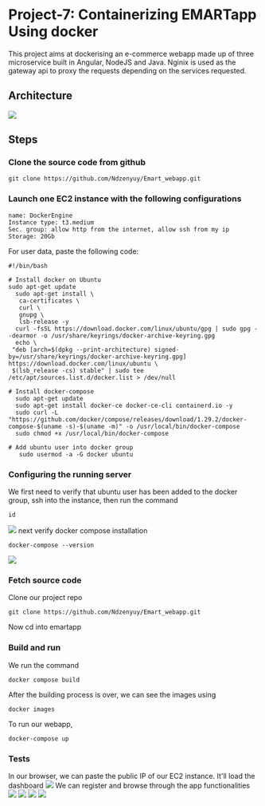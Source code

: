 # Project-7: Containerizing EMARTapp Using docker

This project aims at dockerising an e-commerce webapp made up of three microservice built in Angular, NodeJS and Java. Nginix is used as the gateway api to proxy the requests depending on the services requested. 

## Architecture
![](https://github.com/Ndzenyuy/Emart_webapp/blob/main/images/EMART%20artchitecture.jpg)
	
## Steps
 ### Clone the source code from github
 ```
 git clone https://github.com/Ndzenyuy/Emart_webapp.git
 ```
 
 ### Launch one EC2 instance with the following configurations
 ```
 name: DockerEngine
 Instance type: t3.medium
 Sec. group: allow http from the internet, allow ssh from my ip
 Storage: 20Gb
 ```
 For user data, paste the following code:
 ```
 #!/bin/bash

# Install docker on Ubuntu
sudo apt-get update
   sudo apt-get install \
    ca-certificates \
    curl \
    gnupg \
    lsb-release -y
   curl -fsSL https://download.docker.com/linux/ubuntu/gpg | sudo gpg --dearmor -o /usr/share/keyrings/docker-archive-keyring.gpg
   echo \
  "deb [arch=$(dpkg --print-architecture) signed-by=/usr/share/keyrings/docker-archive-keyring.gpg] https://download.docker.com/linux/ubuntu \
  $(lsb_release -cs) stable" | sudo tee /etc/apt/sources.list.d/docker.list > /dev/null

# Install docker-compose
   sudo apt-get update
   sudo apt-get install docker-ce docker-ce-cli containerd.io -y
   sudo curl -L "https://github.com/docker/compose/releases/download/1.29.2/docker-compose-$(uname -s)-$(uname -m)" -o /usr/local/bin/docker-compose
   sudo chmod +x /usr/local/bin/docker-compose

# Add ubuntu user into docker group
    sudo usermod -a -G docker ubuntu

```
### Configuring the running server
We first need to verify that ubuntu user has been added to the docker group, ssh into the instance, then run the command 
```
id
```
![](https://github.com/Ndzenyuy/Emart_webapp/blob/main/images/Screenshot%20from%202023-08-20%2020-59-17.png)
next verify docker compose installation
```
docker-compose --version
```
![](https://github.com/Ndzenyuy/Emart_webapp/blob/main/images/docker-compose_version.png)

### Fetch source code
Clone our project repo
```
git clone https://github.com/Ndzenyuy/Emart_webapp.git
```
 Now cd into emartapp
 
 ### Build and run
 We run the command 
 ```
 docker compose build
 ```
 After the building process is over, we can see the images using
 ```
 docker images
 ```
 To run our webapp, 
 ```
 docker-compose up
 ```
 
 ### Tests
 In our browser, we can paste the public IP of our EC2 instance. It'll load the dashboard
 ![](https://github.com/Ndzenyuy/Emart_webapp/blob/main/images/homepage.png)
 We can register and browse through the app functionalities
 ![](https://github.com/Ndzenyuy/Emart_webapp/blob/main/images/login.png)
 ![](https://github.com/Ndzenyuy/Emart_webapp/blob/main/images/dashboard.png)
 ![](https://github.com/Ndzenyuy/Emart_webapp/blob/main/images/shopnow_dashboard.png)
 ![](https://github.com/Ndzenyuy/Emart_webapp/blob/main/images/sold_articles.png)
 
 

